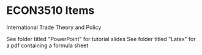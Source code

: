 # ECON3510 Items
 International Trade Theory and Policy

See folder titled "PowerPoint" for tutorial slides
See folder titled "Latex" for a pdf containing a formula sheet
